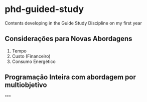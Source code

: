 # phd-guided-study
Contents developing in the Guide Study Discipline on my first year


## Considerações para Novas Abordagens
1. Tempo
2. Custo (Financeiro)
3. Consumo Energético


## Programação Inteira com abordagem por multiobjetivo
"""


